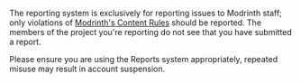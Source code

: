 The reporting system is exclusively for reporting issues to Modrinth staff; only violations of [Modrinth's Content Rules](https://modrinth.com/legal/rules) should be reported. The members of the project you're reporting do not see that you have submitted a report.

Please ensure you are using the Reports system appropriately, repeated misuse may result in account suspension.
